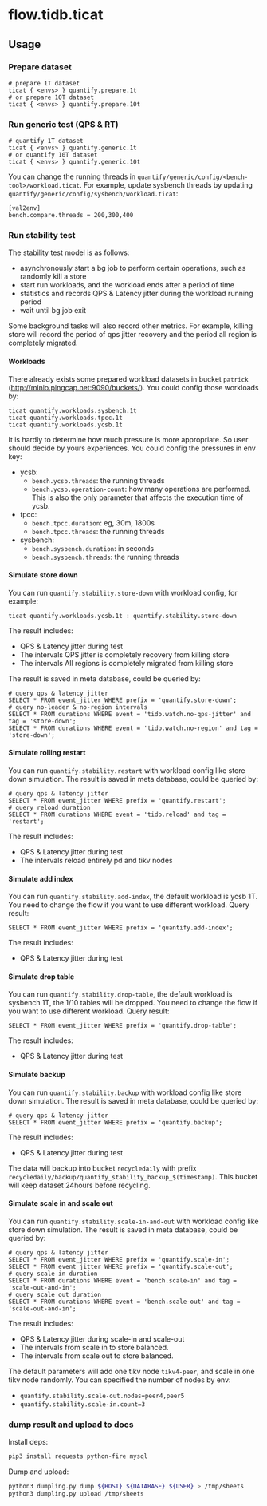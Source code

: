 # flow.tidb.ticat


## Usage

### Prepare dataset

```
# prepare 1T dataset
ticat { <envs> } quantify.prepare.1t
# or prepare 10T dataset
ticat { <envs> } quantify.prepare.10t
```

### Run generic test (QPS & RT)

```
# quantify 1T dataset
ticat { <envs> } quantify.generic.1t
# or quantify 10T dataset
ticat { <envs> } quantify.generic.10t
```

You can change the running threads in `quantify/generic/config/<bench-tool>/workload.ticat`. For example, update sysbench threads by updating `quantify/generic/config/sysbench/workload.ticat`: 

```
[val2env]
bench.compare.threads = 200,300,400
```

### Run stability test

The stability test model is as follows:

- asynchronously start a bg job to perform certain operations, such as randomly kill a store
- start run workloads, and the workload ends after a period of time
- statistics and records QPS & Latency jitter during the workload running period
- wait until bg job exit

Some background tasks will also record other metrics. For example, killing store will record the period of qps jitter recovery and the period all region is completely migrated.

#### Workloads

There already exists some prepared workload datasets in bucket `patrick` (http://minio.pingcap.net:9090/buckets/). You could config those workloads by:

```
ticat quantify.workloads.sysbench.1t
ticat quantify.workloads.tpcc.1t
ticat quantify.workloads.ycsb.1t
```

It is hardly to determine how much pressure is more appropriate. So user should decide by yours experiences. You could config the pressures in env key:

- ycsb:
  - `bench.ycsb.threads`: the running threads
  - `bench.ycsb.operation-count`: how many operations are performed. This is also the only parameter that affects the execution time of ycsb. 
- tpcc:
  - `bench.tpcc.duration`: eg, 30m, 1800s
  - `bench.tpcc.threads`: the running threads
- sysbench:
  - `bench.sysbench.duration`: in seconds
  - `bench.sysbench.threads`: the running threads

#### Simulate store down

You can run `quantify.stability.store-down` with workload config, for example:

```
ticat quantify.workloads.ycsb.1t : quantify.stability.store-down
```

The result includes:

- QPS & Latency jitter during test
- The intervals QPS jitter is completely recovery from killing store
- The intervals All regions is completely migrated from killing store

The result is saved in meta database, could be queried by:

```
# query qps & latency jitter
SELECT * FROM event_jitter WHERE prefix = 'quantify.store-down';
# query no-leader & no-region intervals
SELECT * FROM durations WHERE event = 'tidb.watch.no-qps-jitter' and tag = 'store-down';
SELECT * FROM durations WHERE event = 'tidb.watch.no-region' and tag = 'store-down';
```

#### Simulate rolling restart

You can run `quantify.stability.restart` with workload config like store down simulation. The result is saved in meta database, could be queried by:

```
# query qps & latency jitter
SELECT * FROM event_jitter WHERE prefix = 'quantify.restart';
# query reload duration
SELECT * FROM durations WHERE event = 'tidb.reload' and tag = 'restart';
```

The result includes:

- QPS & Latency jitter during test
- The intervals reload entirely pd and tikv nodes

#### Simulate add index

You can run `quantify.stability.add-index`, the default workload is ycsb 1T. You need to change the flow if you want to use different workload. Query result:

```
SELECT * FROM event_jitter WHERE prefix = 'quantify.add-index';
```

The result includes:

- QPS & Latency jitter during test

#### Simulate drop table

You can run `quantify.stability.drop-table`, the default workload is sysbench 1T, the 1/10 tables will be dropped. You need to change the flow if you want to use different workload. Query result:

```
SELECT * FROM event_jitter WHERE prefix = 'quantify.drop-table';
```

The result includes:

- QPS & Latency jitter during test

#### Simulate backup

You can run `quantify.stability.backup` with workload config like store down simulation. The result is saved in meta database, could be queried by:

```
# query qps & latency jitter
SELECT * FROM event_jitter WHERE prefix = 'quantify.backup';
```

The result includes:

- QPS & Latency jitter during test

The data will backup into bucket `recycledaily` with prefix `recycledaily/backup/quantify_stability_backup_$(timestamp)`. This bucket will keep dataset 24hours before recycling.

#### Simulate scale in and scale out

You can run `quantify.stability.scale-in-and-out` with workload config like store down simulation. The result is saved in meta database, could be queried by:

```
# query qps & latency jitter
SELECT * FROM event_jitter WHERE prefix = 'quantify.scale-in';
SELECT * FROM event_jitter WHERE prefix = 'quantify.scale-out';
# query scale in duration
SELECT * FROM durations WHERE event = 'bench.scale-in' and tag = 'scale-out-and-in';
# query scale out duration
SELECT * FROM durations WHERE event = 'bench.scale-out' and tag = 'scale-out-and-in';
```

The result includes:

- QPS & Latency jitter during scale-in and scale-out
- The intervals from scale in to store balanced.
- The intervals from scale out to store balanced.

The default parameters will add one tikv node `tikv4-peer`, and scale in one tikv node randomly. You can specified the number of nodes by env:

- `quantify.stability.scale-out.nodes=peer4,peer5`
- `quantify.stability.scale-in.count=3`

### dump result and upload to docs

Install deps:

```sh
pip3 install requests python-fire mysql
```

Dump and upload:

```sh
python3 dumpling.py dump ${HOST} ${DATABASE} ${USER} > /tmp/sheets
python3 dumpling.py upload /tmp/sheets
```

